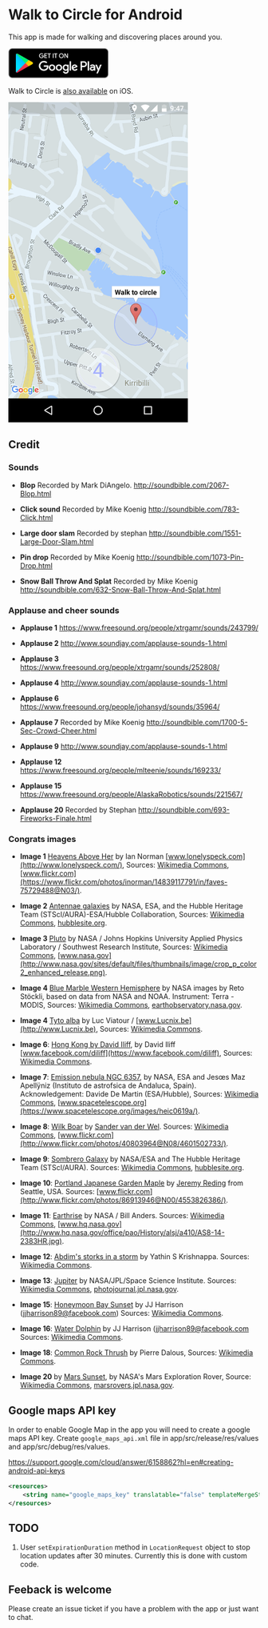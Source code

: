 # Walk to Circle for Android

This app is made for walking and discovering places around you.

<a href='https://play.google.com/store/apps/details?id=com.evgenii.walktocircle' title='Get Walk to Circle on Google Play'><img src='https://raw.githubusercontent.com/evgenyneu/walk-to-circle-android/master/Graphics/Github/google_play_badge.png' height="60" alt='Get Walk to Circle on Google Play'></a>

Walk to Circle is [also available](https://github.com/evgenyneu/walk-to-circle-ios) on iOS.


<img src="https://raw.githubusercontent.com/evgenyneu/walk-to-circle-android/master/GooglePlayMetadata/Screenshots/1080_1920_2.png" alt="Walk to Circle for Android  screenshot" width="360">

## Credit

### Sounds

* **Blop** Recorded by Mark DiAngelo. http://soundbible.com/2067-Blop.html

* **Click sound** Recorded by Mike Koenig http://soundbible.com/783-Click.html

* **Large door slam** Recorded by stephan http://soundbible.com/1551-Large-Door-Slam.html

* **Pin drop** Recorded by Mike Koenig http://soundbible.com/1073-Pin-Drop.html

* **Snow Ball Throw And Splat** Recorded by Mike Koenig http://soundbible.com/632-Snow-Ball-Throw-And-Splat.html


### Applause and cheer sounds

* **Applause 1** https://www.freesound.org/people/xtrgamr/sounds/243799/

* **Applause 2** http://www.soundjay.com/applause-sounds-1.html

* **Applause 3** https://www.freesound.org/people/xtrgamr/sounds/252808/

* **Applause 4** http://www.soundjay.com/applause-sounds-1.html

* **Applause 6** https://www.freesound.org/people/johansyd/sounds/35964/

* **Applause 7** Recorded by Mike Koenig http://soundbible.com/1700-5-Sec-Crowd-Cheer.html

* **Applause 9** http://www.soundjay.com/applause-sounds-1.html

* **Applause 12** https://www.freesound.org/people/mlteenie/sounds/169233/

* **Applause 15** https://www.freesound.org/people/AlaskaRobotics/sounds/221567/

* **Applause 20** Recorded by Stephan http://soundbible.com/693-Fireworks-Finale.html


### Congrats images

* **Image 1** [Heavens Above Her](https://en.wikipedia.org/wiki/Milky_Way) by Ian Norman [www.lonelyspeck.com](http://www.lonelyspeck.com/), Sources: [Wikimedia Commons](https://commons.wikimedia.org/wiki/File:Heavens_Above_Her.jpg), [www.flickr.com](https://www.flickr.com/photos/inorman/14839117791/in/faves-75729488@N03/).

* **Image 2** [Antennae galaxies](https://en.wikipedia.org/wiki/Antennae_Galaxies) by NASA, ESA, and the Hubble Heritage Team (STScI/AURA)-ESA/Hubble Collaboration, Sources: [Wikimedia Commons](https://commons.wikimedia.org/wiki/File:Antennae_galaxies_xl.jpg), [hubblesite.org](http://hubblesite.org/newscenter/archive/releases/2006/46/image/a/).

* **Image 3** [Pluto](https://en.wikipedia.org/wiki/Pluto) by NASA / Johns Hopkins University Applied Physics Laboratory / Southwest Research Institute, Sources: [Wikimedia Commons](https://commons.wikimedia.org/wiki/File:Pluto-01_Stern_03_Pluto_Color_TXT.jpg), [www.nasa.gov](http://www.nasa.gov/sites/default/files/thumbnails/image/crop_p_color2_enhanced_release.png).

* **Image 4** [Blue Marble Western Hemisphere](http://earthobservatory.nasa.gov/IOTD/view.php?id=8108) by NASA images by Reto Stöckli, based on data from NASA and NOAA. Instrument: Terra - MODIS, Sources: [Wikimedia Commons](https://commons.wikimedia.org/wiki/File:Blue_Marble_Western_Hemisphere.jpg), [earthobservatory.nasa.gov](http://earthobservatory.nasa.gov/IOTD/view.php?id=8108).

* **Image 4** [Tyto alba](https://en.wikipedia.org/wiki/Barn_owl) by Luc Viatour / [www.Lucnix.be](http://www.Lucnix.be), Sources: [Wikimedia Commons](https://commons.wikimedia.org/wiki/File:Tyto_alba_1_Luc_Viatour.jpg).

* **Image 6**: [Hong Kong by David Iliff](http://www.facebook.com/diliff), by David Iliff [www.facebook.com/diliff](https://www.facebook.com/diliff), Sources: [Wikimedia Commons](https://commons.wikimedia.org/wiki/File:Hong_Kong_Skyline_Restitch_-_Dec_2007.jpg).

* **Image 7**: [Emission nebula NGC 6357](https://en.wikipedia.org/wiki/NGC_6357), by NASA, ESA and Jesœs Ma­z Apellÿniz (Instituto de astrof­sica de Andaluc­a, Spain). Acknowledgement: Davide De Martin (ESA/Hubble), Sources: [Wikimedia Commons](https://commons.wikimedia.org/wiki/File:EmissionNebula_NGC6357.jpg), [www.spacetelescope.org](https://www.spacetelescope.org/images/heic0619a/).

* **Image 8**: [Wilk Boar](https://en.wikipedia.org/wiki/Wild_boar) by [Sander van der Wel](http://www.flickr.com/people/40803964@N08). Sources: [Wikimedia Commons](https://commons.wikimedia.org/wiki/File:Sus_scrofa_piglet.jpg), [www.flickr.com](http://www.flickr.com/photos/40803964@N08/4601502733/).

* **Image 9**: [Sombrero Galaxy](https://en.wikipedia.org/wiki/Sombrero_Galaxy) by NASA/ESA and The Hubble Heritage Team (STScI/AURA). Sources: [Wikimedia Commons](https://commons.wikimedia.org/wiki/File:M104_ngc4594_sombrero_galaxy_hi-res.jpg), [hubblesite.org](http://hubblesite.org/newscenter/newsdesk/archive/releases/2003/28/image/a).

* **Image 10**: [Portland Japanese Garden Maple](https://en.wikipedia.org/wiki/Portland_Japanese_Garden) by [Jeremy Reding](http://www.flickr.com/people/86913946@N00) from Seattle, USA. Sources: [www.flickr.com](http://www.flickr.com/photos/86913946@N00/4553826386/).

* **Image 11**: [Earthrise](https://en.wikipedia.org/wiki/Earthrise) by NASA / Bill Anders. Sources: [Wikimedia Commons](https://commons.wikimedia.org/wiki/File:NASA-Apollo8-Dec24-Earthrise.jpg), [www.hq.nasa.gov](http://www.hq.nasa.gov/office/pao/History/alsj/a410/AS8-14-2383HR.jpg).

* **Image 12**: [Abdim's storks in a storm](https://en.wikipedia.org/wiki/Abdim%27s_stork) by Yathin S Krishnappa. Sources: [Wikimedia Commons](https://commons.wikimedia.org/wiki/File:Abdim%27s_storks_in_a_storm_(Etosha,_2013).jpg).

* **Image 13**: [Jupiter](https://en.wikipedia.org/wiki/Jupiter) by NASA/JPL/Space Science Institute. Sources: [Wikimedia Commons](https://commons.wikimedia.org/wiki/File:Portrait_of_Jupiter_from_Cassini.jpg), [photojournal.jpl.nasa.gov](http://photojournal.jpl.nasa.gov/catalog/PIA04866).

* **Image 15**: [Honeymoon Bay Sunset](https://en.wikipedia.org/wiki/Honeymoon_Bay_(Tasmania)) by JJ Harrison (jjharrison89@facebook.com) Sources: [Wikimedia Commons](https://commons.wikimedia.org/wiki/File:Monsax.jpg).

* **Image 16**: [Water Dolphin](https://en.wikipedia.org/wiki/Water) by JJ Harrison (jjharrison89@facebook.com Sources: [Wikimedia Commons](https://commons.wikimedia.org/wiki/File:Water_Dolphin.jpg).

* **Image 18**: [Common Rock Thrush](https://en.wikipedia.org/wiki/Common_rock_thrush) by Pierre Dalous, Sources: [Wikimedia Commons](https://commons.wikimedia.org/wiki/File:Honeymoon_Bay_Sunset_2.jpg).

* **Image 20** by [Mars Sunset](https://en.wikipedia.org/wiki/Mars), by NASA's Mars Exploration Rover, Source: [Wikimedia Commons](https://commons.wikimedia.org/wiki/File:MarsSunset.jpg), [marsrovers.jpl.nasa.gov](http://marsrovers.jpl.nasa.gov/gallery/press/spirit/20050610a.html).



## Google maps API key

In order to enable Google Map in the app you will need to create a google maps API key. Create `google_maps_api.xml` file in app/src/release/res/values and app/src/debug/res/values.

https://support.google.com/cloud/answer/6158862?hl=en#creating-android-api-keys

```XML
<resources>
    <string name="google_maps_key" translatable="false" templateMergeStrategy="preserve">YOUR KEY</string>
</resources>
```

## TODO

1. User `setExpirationDuration` method in `LocationRequest` object to stop location updates after 30 minutes. Currently this is done with custom code.


## Feeback is welcome

Please create an issue ticket if you have a problem with the app or just want to chat.
